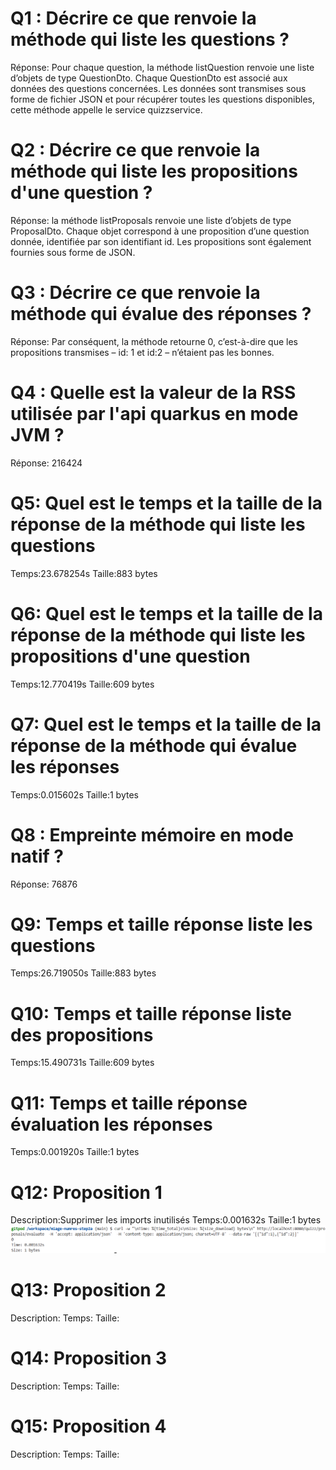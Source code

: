 # Q1 : Décrire ce que renvoie la méthode qui liste les questions ?
Réponse:
Pour chaque question, la méthode listQuestion renvoie une liste d’objets de type QuestionDto. Chaque QuestionDto est associé aux données des questions concernées. Les données sont transmises sous forme de fichier JSON et pour récupérer toutes les questions disponibles, cette méthode appelle le service quizzservice.
# Q2 : Décrire ce que renvoie la méthode qui liste les propositions d'une question ?
Réponse:
la méthode listProposals renvoie une liste d’objets de type ProposalDto. Chaque objet correspond à une proposition d’une question donnée, identifiée par son identifiant id. Les propositions sont également fournies sous forme de JSON. 
# Q3 : Décrire ce que renvoie la méthode qui évalue des réponses ?
Réponse:
Par conséquent, la méthode retourne 0, c’est-à-dire que les propositions transmises – id: 1 et id:2 – n’étaient pas les bonnes. 
# Q4 : Quelle est la valeur de la RSS utilisée par l'api quarkus en mode JVM ?
Réponse:
216424
# Q5: Quel est le temps et la taille de la réponse  de la méthode qui liste les questions
Temps:23.678254s
Taille:883 bytes

# Q6: Quel est le temps et la taille de la réponse  de la méthode qui liste les propositions d'une question
Temps:12.770419s
Taille:609 bytes

# Q7: Quel est le temps et la taille de la réponse  de la méthode qui évalue les réponses
Temps:0.015602s
Taille:1 bytes

# Q8 : Empreinte mémoire en mode natif ?
Réponse:
76876
# Q9: Temps et  taille  réponse   liste les questions
Temps:26.719050s
Taille:883 bytes

# Q10: Temps et  taille  réponse  liste des propositions
Temps:15.490731s
Taille:609 bytes

# Q11: Temps et  taille  réponse  évaluation les réponses
Temps:0.001920s
Taille:1 bytes

# Q12:  Proposition 1
Description:Supprimer les imports inutilisés 
Temps:0.001632s
Taille:1 bytes
![alt text](image.png)

# Q13:  Proposition 2
Description:
Temps:
Taille:

# Q14:  Proposition 3
Description:
Temps:
Taille:

# Q15:  Proposition 4
Description:
Temps:
Taille:
